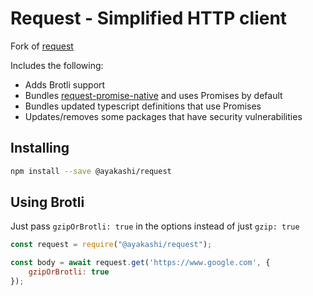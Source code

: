 # Request - Simplified HTTP client

Fork of [request](https://github.com/request/request)  

Includes the following:  

* Adds Brotli support
* Bundles [request-promise-native](https://github.com/request/request-promise-native) and uses Promises by default
* Bundles updated typescript definitions that use Promises
* Updates/removes some packages that have security vulnerabilities

## Installing

```bash
npm install --save @ayakashi/request
```

## Using Brotli

Just pass `gzipOrBrotli: true` in the options instead of just `gzip: true`

```js
const request = require("@ayakashi/request");

const body = await request.get('https://www.google.com', {
    gzipOrBrotli: true
});
```
